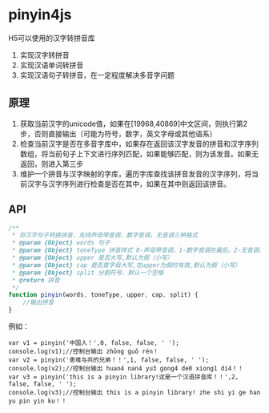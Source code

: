 # pinyin4js
H5可以使用的汉字转拼音库
1. 实现汉字转拼音
2. 实现汉语单词转拼音
3. 实现汉语句子转拼音，在一定程度解决多音字问题

## 原理
1. 获取当前汉字的unicode值，如果在[19968,40869]中文区间，则执行第2步，否则直接输出（可能为符号，数字，英文字母或其他语系）
2. 检查当前汉字是否在多音字库中，如果存在返回该汉字发音的拼音和汉字序列数组，将当前句子上下文进行序列匹配，如果能够匹配，则为该发音。如果无返回，则进入第三步
3. 维护一个拼音与汉字映射的字库，遍历字库查找该拼音发音的汉字序列，将当前汉字与汉字序列进行检查是否在其中，如果在其中则返回该拼音。

## API

```js
/**
 * 将汉字句子转换拼音，支持声母带音调，数字音调，无音调三种格式
 * @param {Object} words 句子
 * @param {Object} toneType 拼音样式 0-声母带音调，1-数字音调在最后，2-无音调，默认值0
 * @param {Object} upper 是否大写,默认为假（小写）
 * @param {Object} cap 是否首字母大写,在upper为假时有效,默认为假（小写）
 * @param {Object} split 分割符号，默认一个空格
 * @return 拼音
 */
function pinyin(words, toneType, upper, cap, split) {
    //输出拼音
}
```



例如：

```
var v1 = pinyin('中国人！',0, false, false, ' ');
console.log(v1);//控制台输出 zhōng guǒ rén！
var v2 = pinyin('患难与共的兄弟！！',1, false, false, ' ');
console.log(v2);//控制台输出 huan4 nan4 yu3 gong4 de0 xiong1 di4！！
var v3 = pinyin('this is a pinyin library!这是一个汉语拼音库！！',2, false, false, ' ');
console.log(v3);//控制台输出 this is a pinyin library! zhe shi yi ge han yu pin yin ku！！
```


